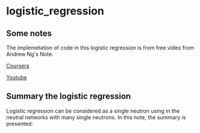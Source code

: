 # logistic_regression
## Some notes
The implemetation of code in this logistic regression is from free video from Andrew Ng's Note.

[Coursera](https://www.coursera.org/learn/machine-learning?action=enroll)

[Youtube](https://www.youtube.com/watch?v=-la3q9d7AKQ&list=PLLssT5z_DsK-h9vYZkQkYNWcItqhlRJLN&index=32)

## Summary the logistic regression
Logistic regression can be considered as a single neutron using in the neutral networks with many single neutrons.
In this note, the summary is presented:
